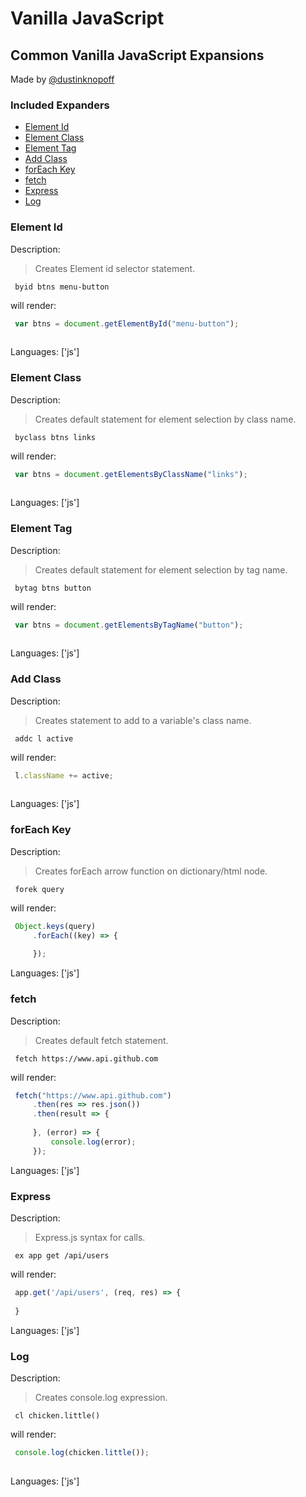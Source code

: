 # Vanilla JavaScript

## Common Vanilla JavaScript Expansions

Made by [@dustinknopoff](https://dustinknopoff.me)

### Included Expanders

- [Element Id](#element-id)
- [Element Class](#element-class)
- [Element Tag](#element-tag)
- [Add Class](#add-class)
- [forEach Key](#foreach-key)
- [fetch](#fetch)
- [Express](#express)
- [Log](#log)

### Element Id

Description:

> Creates Element id selector statement.

` byid btns menu-button`

will render:


```js
 var btns = document.getElementById("menu-button");
 
```

Languages: ['js']



### Element Class

Description:

> Creates default statement for element selection by class name.

` byclass btns links`

will render:


```js
 var btns = document.getElementsByClassName("links");
 
```

Languages: ['js']



### Element Tag

Description:

> Creates default statement for element selection by tag name.

` bytag btns button`

will render:


```js
 var btns = document.getElementsByTagName("button");
 
```

Languages: ['js']



### Add Class

Description:

> Creates statement to add to a variable's class name.

` addc l active`

will render:


```js
 l.className += active;
 
```

Languages: ['js']



### forEach Key

Description:

> Creates forEach arrow function on dictionary/html node.

` forek query`

will render:


```js
 Object.keys(query)
     .forEach((key) => {
         
     });
```

Languages: ['js']



### fetch

Description:

> Creates default fetch statement.

` fetch https://www.api.github.com`

will render:


```js
 fetch("https://www.api.github.com")
     .then(res => res.json())
     .then(result => {
         
     }, (error) => {
         console.log(error);
     });
```

Languages: ['js']



### Express

Description:

> Express.js syntax for calls.

` ex app get /api/users`

will render:


```js
 app.get('/api/users', (req, res) => {
     
 }
```

Languages: ['js']



### Log

Description:

> Creates console.log expression.

` cl chicken.little()`

will render:


```js
 console.log(chicken.little());
 
```

Languages: ['js']



